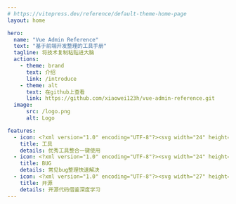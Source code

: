 ```yaml
---
# https://vitepress.dev/reference/default-theme-home-page
layout: home

hero:
  name: "Vue Admin Reference"
  text: "基于前端开发整理的工具手册"
  tagline: 将技术复制粘贴进大脑
  actions:
    - theme: brand
      text: 介绍
      link: /introduce
    - theme: alt
      text: 在github上查看
      link: https://github.com/xiaowei123h/vue-admin-reference.git
  image:
      src: /logo.png
      alt: Logo

features:
  - icon: <?xml version="1.0" encoding="UTF-8"?><svg width="24" height="24" viewBox="0 0 48 48" fill="none" xmlns="http://www.w3.org/2000/svg"><path d="M6 14C6 4 14 4 14 4V24H6C6 24 6 24 6 14Z" fill="none" stroke="#3451B2" stroke-width="4" stroke-linejoin="round"/><rect x="14" y="10" width="28" height="6" fill="none" stroke="#3451B2" stroke-width="4" stroke-linejoin="round"/><path d="M6 30H42C42 30 42 38 36 38C30 38 29 38 29 38L31 44H13L15 38H6V30Z" fill="none" stroke="#3451B2" stroke-width="4" stroke-linejoin="round"/></svg>
    title: 工具
    details: 优秀工具整合一键使用
  - icon: <?xml version="1.0" encoding="UTF-8"?><svg width="24" height="24" viewBox="0 0 48 48" fill="none" xmlns="http://www.w3.org/2000/svg"><path d="M24 42C36 42 38 31.5324 38 28C38 24.8379 38 20.1712 38 14H10C10 17.4423 10 22.109 10 28C10 31.4506 12 42 24 42Z" fill="none" stroke="#3451B2" stroke-width="4" stroke-linejoin="round"/><path d="M4 8L10 14" stroke="#3451B2" stroke-width="4" stroke-linecap="round" stroke-linejoin="round"/><path d="M44 8L38 14" stroke="#3451B2" stroke-width="4" stroke-linecap="round" stroke-linejoin="round"/><path d="M4 27H10" stroke="#3451B2" stroke-width="4" stroke-linecap="round" stroke-linejoin="round"/><path d="M44 27H38" stroke="#3451B2" stroke-width="4" stroke-linecap="round" stroke-linejoin="round"/><path d="M7 44L13 38" stroke="#3451B2" stroke-width="4" stroke-linecap="round" stroke-linejoin="round"/><path d="M41 44L35 38" stroke="#3451B2" stroke-width="4" stroke-linecap="round" stroke-linejoin="round"/><path d="M24 42V14" stroke="#3451B2" stroke-width="4" stroke-linecap="round" stroke-linejoin="round"/><path d="M14.9204 39.0407C17.0024 40.783 19.9244 41.9998 23.9999 41.9998C28.1112 41.9998 31.0487 40.7712 33.1341 39.0137" stroke="#3451B2" stroke-width="4" stroke-linecap="round" stroke-linejoin="round"/><path d="M32 12.3333C32 7.73096 28.4183 4 24 4C19.5817 4 16 7.73096 16 12.3333V14H32V12.3333Z" fill="none" stroke="#3451B2" stroke-width="4" stroke-linejoin="round"/></svg>
    title: BUG
    details: 常见bug整理快速解决
  - icon: <?xml version="1.0" encoding="UTF-8"?><svg width="27" height="27" viewBox="0 0 48 48" fill="none" xmlns="http://www.w3.org/2000/svg"><path d="M16 13L4 25.4322L16 37" stroke="#3451B2" stroke-width="4" stroke-linecap="butt" stroke-linejoin="round"/><path d="M32 13L44 25.4322L32 37" stroke="#3451B2" stroke-width="4" stroke-linecap="butt" stroke-linejoin="round"/><path d="M28 4L21 44" stroke="#3451B2" stroke-width="4" stroke-linecap="butt"/></svg>
    title: 开源
    details: 开源代码借鉴深度学习
---
```


